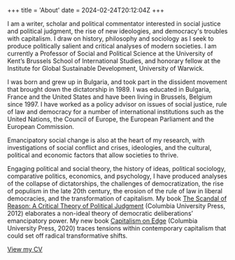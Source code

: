 +++
title = 'About'
date = 2024-02-24T20:12:04Z
+++

I am a writer, scholar and political commentator interested in social justice and political judgment, the rise of new ideologies, and democracy's troubles with capitalism. I draw on history, philosophy and sociology as I seek to produce politically salient and critical analyses of modern societies. I am currently a Professor of Social and Political Science at the University of Kent’s Brussels School of International Studies, and honorary fellow at the Institute for Global Sustainable Development, University of Warwick.

 I was born and grew up in Bulgaria, and took part in the dissident movement that brought down the dictatorship in 1989. I was educated in Bulgaria, France and the United States and have been living in Brussels, Belgium since 1997. I have worked as a policy advisor on issues of social justice, rule of law and democracy for a number of international institutions such as the United Nations, the Council of Europe, the European Parliament and the European Commission.


Emancipatory social change is also at the heart of my research, with investigations of social conflict and crises, ideologies, and the cultural, political and economic factors that allow societies to thrive.

Engaging political and social theory, the history of ideas, political sociology, comparative politics, economics, and psychology, I have produced analyses of the collapse of dictatorships, the challenges of democratization, the rise of populism in the late 20th century, the erosion of the rule of law in liberal democracies, and the transformation of capitalism. My book [The Scandal of Reason: A Critical Theory of Political Judgment](https://cup.columbia.edu/book/the-scandal-of-reason/9780231153805) (Columbia University Press, 2012) elaborates a non-ideal theory of democratic deliberations’ emancipatory power. My new book [Capitalism on Edge](https://cup.columbia.edu/book/capitalism-on-edge/9780231195379) (Columbia University Press, 2020) traces tensions within contemporary capitalism that could set off radical transformative shifts.

[View my CV](https://www.azmanova.com/documents/about/azmanova-cv.pdf)
